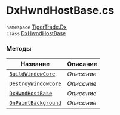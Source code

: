 
# DxHwndHostBase.cs
`namespace` [TigerTrade.Dx](../TigerTrade.Dx.md)  
    `class` [DxHwndHostBase](../../DxHwndHostBase.cs.md)

### Методы
| Название | Описание |
| --- | --- |
| [`BuildWindowCore`](./Методы/BuildWindowCore.md) | *Описание* |
| [`DestroyWindowCore`](./Методы/DestroyWindowCore.md) | *Описание* |
| [`DxHwndHostBase`](./Методы/DxHwndHostBase.md) | *Описание* |
| [`OnPaintBackground`](./Методы/OnPaintBackground.md) | *Описание* |
